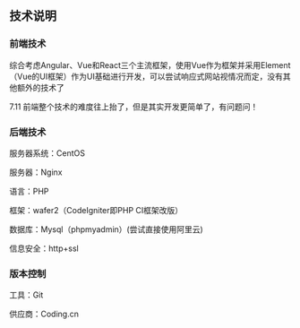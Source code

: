 ## 技术说明

### 前端技术

综合考虑Angular、Vue和React三个主流框架，使用Vue作为框架并采用Element（Vue的UI框架）作为UI基础进行开发，可以尝试响应式网站视情况而定，没有其他额外的技术了

7.11 前端整个技术的难度往上抬了，但是其实开发更简单了，有问题问！

### 后端技术

服务器系统：CentOS

服务器：Nginx

语言：PHP

框架：wafer2（CodeIgniter即PHP CI框架改版）

数据库：Mysql（phpmyadmin）(尝试直接使用阿里云)

信息安全：http+ssl

### 版本控制

工具：Git

供应商：Coding.cn

